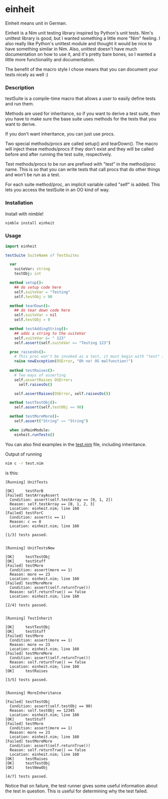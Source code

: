 # einheit

Einheit means unit in German.

Einheit is a Nim unit testing library inspired by Python's unit tests. Nim's unittest library is good, but I wanted something a little more "Nim" feeling. I also really like Python's unittest module and thought it would be nice to have something similar in Nim. Also, unittest doesn't have much documentation on how to use it, and it's pretty bare bones, so I wanted a little more functionality and documentation.

The benefit of the macro style I chose means that you can document your tests nicely as well :)

### Description
testSuite is a compile-time macro that allows a user to easily define tests and run them.

Methods are used for inheritance, so if you want to derive a test suite, then you have to make sure the base suite uses methods for the tests that you want to derive.

If you don't want inheritance, you can just use procs.

Two special methods/procs are called setup() and tearDown(). The macro will inject these methods/procs if they don't exist and they will be called before and after running the test suite, respectively.

Test methods/procs to be run are prefixed with "test" in the method/proc name. This is so that you can write tests that call procs that do other things and won't be run as a test.

For each suite method/proc, an implicit variable called "self" is added. This lets you access the testSuite in an OO kind of way.

### Installation

Install with nimble!

```bash
nimble install einheit
```

### Usage

```nim
import einheit

testSuite SuiteName of TestSuite:

  var
    suiteVar: string
    testObj: int

  method setup()=
    ## do setup code here
    self.suiteVar = "Testing"
    self.testObj = 90

  method tearDown()=
    ## do tear down code here
    self.suiteVar = nil
    self.testObj = 0

  method testAddingString()=
    ## adds a string to the suiteVar
    self.suiteVar &= " 123"
    self.assert(self.suiteVar == "Testing 123")

  proc raisesOs()=
    # This proc won't be invoked as a test, it must begin with "test" in lowercase
    raise newException(OSError, "Oh no! OS malfunction!")
  
  method testRaises()=
    # Two ways of asserting
    self.assertRaises OSError:
      self.raisesOs()

    self.assertRaises(OSError, self.raisesOs())

  method testTestObj()=
    self.assert(self.testObj == 90)

  method testMoreMore()=
    self.assert("String" == "String")

  when isMainModule:
    einheit.runTests()
```

You can also find examples in the [test.nim](test.nim) file, including inheritance.


Output of running

```bash
nim c -r test.nim
```

is this:

```
[Running] UnitTests

[OK]     testForB
[Failed] testArrayAssert
  Condition: assert(self.testArray == [0, 1, 2])
  Reason: self.testArray == [0, 1, 2, 3]
  Location: einheit.nim; line 160
[Failed] testForC
  Condition: assert(c == 1)
  Reason: c == 0
  Location: einheit.nim; line 160

[1/3] tests passed.


[Running] UnitTestsNew

[OK]     testTestObj
[OK]     testStuff
[Failed] testMore
  Condition: assert(more == 1)
  Reason: more == 23
  Location: einheit.nim; line 160
[Failed] testMoreMore
  Condition: assert(self.returnTrue())
  Reason: self.returnTrue() == false
  Location: einheit.nim; line 160

[2/4] tests passed.


[Running] TestInherit

[OK]     testTestObj
[OK]     testStuff
[Failed] testMore
  Condition: assert(more == 1)
  Reason: more == 23
  Location: einheit.nim; line 160
[Failed] testMoreMore
  Condition: assert(self.returnTrue())
  Reason: self.returnTrue() == false
  Location: einheit.nim; line 160
[OK]     testRaises

[3/5] tests passed.


[Running] MoreInheritance

[Failed] testTestObj
  Condition: assert(self.testObj == 90)
  Reason: self.testObj == 12345
  Location: einheit.nim; line 160
[OK]     testStuff
[Failed] testMore
  Condition: assert(more == 1)
  Reason: more == 23
  Location: einheit.nim; line 160
[Failed] testMoreMore
  Condition: assert(self.returnTrue())
  Reason: self.returnTrue() == false
  Location: einheit.nim; line 160
[OK]     testRaises
[OK]     testTestObj
[OK]     testNewObj

[4/7] tests passed.
```

Notice that on failure, the test runner gives some useful information about the test in question. This is useful for determining why the test failed.
